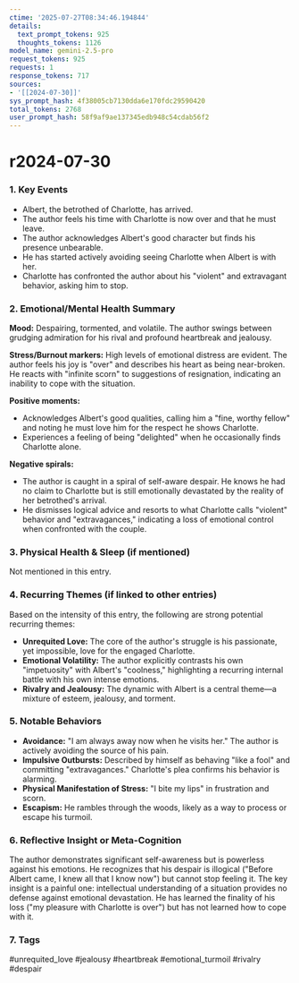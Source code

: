 ```yaml
---
ctime: '2025-07-27T08:34:46.194844'
details:
  text_prompt_tokens: 925
  thoughts_tokens: 1126
model_name: gemini-2.5-pro
request_tokens: 925
requests: 1
response_tokens: 717
sources:
- '[[2024-07-30]]'
sys_prompt_hash: 4f38005cb7130dda6e170fdc29590420
total_tokens: 2768
user_prompt_hash: 58f9af9ae137345edb948c54cdab56f2
---
```

# r2024-07-30

### 1. Key Events
- Albert, the betrothed of Charlotte, has arrived.
- The author feels his time with Charlotte is now over and that he must leave.
- The author acknowledges Albert's good character but finds his presence unbearable.
- He has started actively avoiding seeing Charlotte when Albert is with her.
- Charlotte has confronted the author about his "violent" and extravagant behavior, asking him to stop.

### 2. Emotional/Mental Health Summary

**Mood:** Despairing, tormented, and volatile. The author swings between grudging admiration for his rival and profound heartbreak and jealousy.

**Stress/Burnout markers:** High levels of emotional distress are evident. The author feels his joy is "over" and describes his heart as being near-broken. He reacts with "infinite scorn" to suggestions of resignation, indicating an inability to cope with the situation.

**Positive moments:**
- Acknowledges Albert's good qualities, calling him a "fine, worthy fellow" and noting he must love him for the respect he shows Charlotte.
- Experiences a feeling of being "delighted" when he occasionally finds Charlotte alone.

**Negative spirals:**
- The author is caught in a spiral of self-aware despair. He knows he had no claim to Charlotte but is still emotionally devastated by the reality of her betrothed's arrival.
- He dismisses logical advice and resorts to what Charlotte calls "violent" behavior and "extravagances," indicating a loss of emotional control when confronted with the couple.

### 3. Physical Health & Sleep (if mentioned)
Not mentioned in this entry.

### 4. Recurring Themes (if linked to other entries)
Based on the intensity of this entry, the following are strong potential recurring themes:
- **Unrequited Love:** The core of the author's struggle is his passionate, yet impossible, love for the engaged Charlotte.
- **Emotional Volatility:** The author explicitly contrasts his own "impetuosity" with Albert's "coolness," highlighting a recurring internal battle with his own intense emotions.
- **Rivalry and Jealousy:** The dynamic with Albert is a central theme—a mixture of esteem, jealousy, and torment.

### 5. Notable Behaviors
- **Avoidance:** "I am always away now when he visits her." The author is actively avoiding the source of his pain.
- **Impulsive Outbursts:** Described by himself as behaving "like a fool" and committing "extravagances." Charlotte's plea confirms his behavior is alarming.
- **Physical Manifestation of Stress:** "I bite my lips" in frustration and scorn.
- **Escapism:** He rambles through the woods, likely as a way to process or escape his turmoil.

### 6. Reflective Insight or Meta-Cognition
The author demonstrates significant self-awareness but is powerless against his emotions. He recognizes that his despair is illogical ("Before Albert came, I knew all that I know now") but cannot stop feeling it. The key insight is a painful one: intellectual understanding of a situation provides no defense against emotional devastation. He has learned the finality of his loss ("my pleasure with Charlotte is over") but has not learned how to cope with it.

### 7. Tags
#unrequited_love #jealousy #heartbreak #emotional_turmoil #rivalry #despair